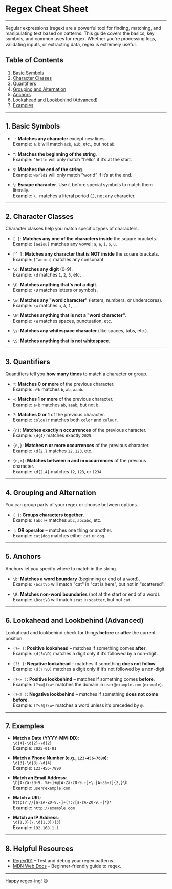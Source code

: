 # Regex Cheat Sheet
--- 
Regular expressions (regex) are a powerful tool for finding, matching, and manipulating text based on patterns. This guide covers the basics, key symbols, and common uses for regex. Whether you're processing logs, validating inputs, or extracting data, regex is extremely useful.


## Table of Contents
1. [Basic Symbols](#1-basic-symbols)
2. [Character Classes](#2-character-classes)
3. [Quantifiers](#3-quantifiers)
4. [Grouping and Alternation](#4-grouping-and-alternation)
5. [Anchors](#5-anchors)
6. [Lookahead and Lookbehind (Advanced)](#6-lookahead-and-lookbehind-advanced)
7. [Examples](#7-examples)

---

## 1. **Basic Symbols**

- `.`: **Matches any character** except new lines.  
  Example: `a.b` will match `acb`, `a1b`, etc., but not `ab`.

- `^`: **Matches the beginning of the string**.  
  Example: `^hello` will only match "hello" if it’s at the start.

- `$`: **Matches the end of the string**.  
  Example: `world$` will only match "world" if it’s at the end.

- `\`: **Escape character**. Use it before special symbols to match them literally.  
  Example: `\.` matches a literal period (.), not any character.

---

## 2. **Character Classes**

Character classes help you match specific types of characters.

- `[ ]`: **Matches any one of the characters inside** the square brackets.  
  Example: `[aeiou]` matches any vowel: `a`, `e`, `i`, `o`, `u`.

- `[^ ]`: **Matches any character that is NOT inside** the square brackets.  
  Example: `[^aeiou]` matches any consonant.

- `\d`: **Matches any digit** (0–9).  
  Example: `\d` matches `1`, `2`, `3`, etc.

- `\D`: **Matches anything that's not a digit**.  
  Example: `\D` matches letters or symbols.

- `\w`: **Matches any "word character"** (letters, numbers, or underscores).  
  Example: `\w` matches `a`, `A`, `1`, `_`.

- `\W`: **Matches anything that is not a "word character"**.  
  Example: `\W` matches spaces, punctuation, etc.

- `\s`: **Matches any whitespace character** (like spaces, tabs, etc.).

- `\S`: **Matches anything that is not whitespace**.

---

## 3. **Quantifiers**

Quantifiers tell you **how many times** to match a character or group.

- `*`: **Matches 0 or more** of the previous character.  
  Example: `a*b` matches `b`, `ab`, `aaab`.

- `+`: **Matches 1 or more** of the previous character.  
  Example: `a+b` matches `ab`, `aaab`, but not `b`.

- `?`: **Matches 0 or 1** of the previous character.  
  Example: `colou?r` matches both `color` and `colour`.

- `{n}`: **Matches exactly n occurrences** of the previous character.  
  Example: `\d{4}` matches exactly `2025`.

- `{n,}`: **Matches n or more occurrences** of the previous character.  
  Example: `\d{2,}` matches `12`, `123`, etc.

- `{n,m}`: **Matches between n and m occurrences** of the previous character.  
  Example: `\d{2,4}` matches `12`, `123`, or `1234`.

---

## 4. **Grouping and Alternation**

You can group parts of your regex or choose between options.

- `( )`: **Groups characters together**.  
  Example: `(abc)+` matches `abc`, `abcabc`, etc.

- `|`: **OR operator** – matches one thing or another.  
  Example: `cat|dog` matches either `cat` or `dog`.

---

## 5. **Anchors**

Anchors let you specify where to match in the string.

- `\b`: **Matches a word boundary** (beginning or end of a word).  
  Example: `\bcat\b` will match "cat" in "cat is here", but not in "scattered".

- `\B`: **Matches non-word boundaries** (not at the start or end of a word).  
  Example: `\Bcat\B` will match `scat` in `scatter`, but not `cat`.

---

## 6. **Lookahead and Lookbehind (Advanced)**

Lookahead and lookbehind check for things **before** or **after** the current position.

- `(?= )`: **Positive lookahead** – matches if something comes **after**.  
  Example: `\d(?=\D)` matches a digit only if it’s followed by a non-digit.

- `(?! )`: **Negative lookahead** – matches if something **does not follow**.  
  Example: `\d(?!\D)` matches a digit only if it’s not followed by a non-digit.

- `(?<= )`: **Positive lookbehind** – matches if something comes **before**.  
  Example: `(?<=@)\w+` matches the domain in `user@example.com` (`example`).

- `(?<! )`: **Negative lookbehind** – matches if something **does not come before**.  
  Example: `(?<!@)\w+` matches a word unless it’s preceded by `@`.

---

## 7. **Examples**

- **Match a Date (YYYY-MM-DD)**:  
  `\d{4}-\d{2}-\d{2}`  
  Example: `2025-01-01`

- **Match a Phone Number (e.g., `123-456-7890`)**:  
  `\d{3}-\d{3}-\d{4}`  
  Example: `123-456-7890`

- **Match an Email Address**:  
  `\b[A-Za-z0-9._%+-]+@[A-Za-z0-9.-]+\.[A-Za-z]{2,}\b`  
  Example: `user@example.com`

- **Match a URL**:  
  `https?://[a-zA-Z0-9.-]+(?:/[a-zA-Z0-9.-]*)*`  
  Example: `http://example.com`

- **Match an IP Address**:  
  `\d{1,3}(\.\d{1,3}){3}`  
  Example: `192.168.1.1`

---

## 8. **Helpful Resources**

- [Regex101](https://regex101.com/) – Test and debug your regex patterns.
- [MDN Web Docs](https://developer.mozilla.org/en-US/docs/Web/JavaScript/Guide/Regular_Expressions) – Beginner-friendly guide to regex.

---

Happy regex-ing! 😄

